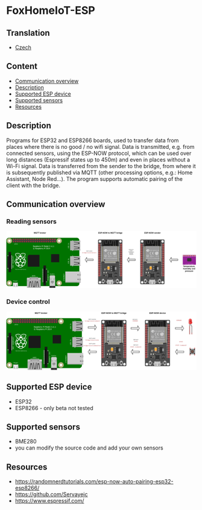 # FoxHomeIoT-ESP

## Translation

- [Czech](README.cz.md)

## Content

- [Communication overview](#communication-overview)
- [Description](#description)
- [Supported ESP device](#supported-esp-device)
- [Supported sensors](#supported-sensors)
- [Resources](#resources)

## Description

Programs for ESP32 and ESP8266 boards, used to transfer data from places where there is no good / no wifi signal. Data is transmitted, e.g. from connected sensors, using the ESP-NOW protocol, which can be used over long distances (Espressif states up to 450m) and even in places without a Wi-Fi signal. Data is transferred from the sender to the bridge, from where it is subsequently published via MQTT (other processing options, e.g.: Home Assistant, Node Red...). The program supports automatic pairing of the client with the bridge.

## Communication overview

### Reading sensors

![alt reading sensors data](img/1.png)

### Device control

![alt reading device control](img/2.png)

## Supported ESP device

 - ESP32
 - ESP8266 - only beta not tested

## Supported sensors

 - BME280
 - you can modify the source code and add your own sensors

## Resources
 - <a href="https://randomnerdtutorials.com/esp-now-auto-pairing-esp32-esp8266/">https://randomnerdtutorials.com/esp-now-auto-pairing-esp32-esp8266/</a>
 - <a href="https://github.com/Servayejc">https://github.com/Servayejc</a>
 - <a href="https://www.espressif.com/">https://www.espressif.com/</a>